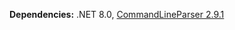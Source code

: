 **Dependencies:** .NET 8.0, [CommandLineParser 2.9.1](https://github.com/commandlineparser/commandline) 
